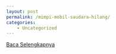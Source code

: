 ```yaml
---
layout: post
permalink: /mimpi-mobil-saudara-hilang/
categories:
    - Uncategorized
---
```


[Baca Selengkapnya](/06)